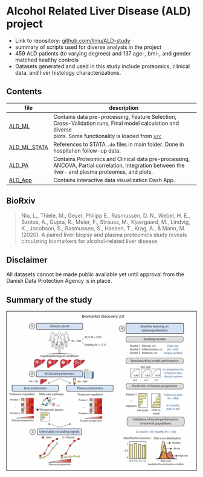 
# Alcohol Related Liver Disease (ALD) project
- Link to repository: [github.com/llniu/ALD-study](https://github.com/llniu/ALD-study)
- summary of scripts used for diverse analysis in the project
- 459 ALD patients (to varying degrees) and 137 age-, bmi-, and gender matched healthy controls
- Datasets generated and used in this study include proteomics, clinical data, and liver histology characterizations.

## Contents

file                      | description
------------------------- | --------------------------------------
[ALD_ML](ALD_ML.ipynb)    | Contains data pre-processing, Feature Selection, <br> Cross-Validation runs, Final model calculation and diverse <br> plots. Some functionality is loaded from [`src`](src)
[ALD_ML_STATA](ALD_ML_STATA.ipynb) | References to STATA `.do` files in main folder. Done in hospital on follow-up data.
[ALD_PA](ALD_PA.ipynb)    | Contains Proteomics and Clinical data pre-processing, ANCOVA, Partial correlation, Integration between the liver- and plasma proteomes, and plots.
[ALD_App](ALD_app.py)     | Contains interactive data visualization Dash App. 

## BioRxiv

> Niu, L., Thiele, M., Geyer, Philipp E., Rasmussen, D. N., Webel, H. E., Santos, A.,
> Gupta, R., Meier, F., Strauss, M., Kjaergaard, M., Lindvig, K., Jocobson, S.,
> Rasmussen, S., Hansen, T., Krag, A., & Mann, M. (2020). A paired liver biopsy and plasma
> proteomics study reveals circulating biomarkers for alcohol-related liver disease.

## Disclaimer

All datasets cannot be made public available yet until approval from the Danish Data Protection Agency is in place.

## Summary of the study
![alt text](figures/Study%20overview-coompressed.jpg)
